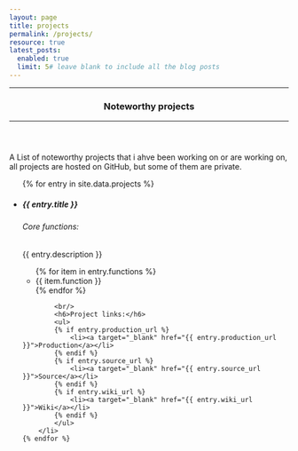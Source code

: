 ```yaml
---
layout: page
title: projects
permalink: /projects/
resource: true
latest_posts:
  enabled: true
  limit: 5# leave blank to include all the blog posts
---
```

<header class="mb-3">
    <hr>
    <h3>Noteworthy projects</h3>
    <hr>
</header>
<p class="fs-5">
A List of noteworthy projects that i ahve been working on or are working on, all projects are hosted on GitHub, but some of them are private.
</p>

<ul class="list-group list-group-flush">
    {% for entry in site.data.projects %}
        <li class="list-group-item pb-4">
            <h5>{{ entry.title }}</h5>
            <h6>Core functions:</h6>
            <p>{{ entry.description }}</p>
            <ul>
                {% for item in entry.functions %}
                    <li>{{ item.function }}</li>
                {% endfor %}
            </ul>

            <br/>
            <h6>Project links:</h6>
            <ul>
            {% if entry.production_url %}
                <li><a target="_blank" href="{{ entry.production_url }}">Production</a></li>
            {% endif %}
            {% if entry.source_url %}
                <li><a target="_blank" href="{{ entry.source_url }}">Source</a></li>
            {% endif %}
            {% if entry.wiki_url %}
                <li><a target="_blank" href="{{ entry.wiki_url }}">Wiki</a></li>
            {% endif %}
            </ul>
        </li>
    {% endfor %}
</ul>
